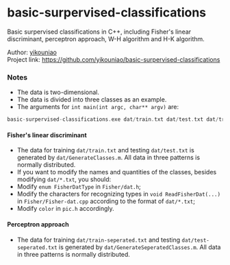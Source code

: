 # basic-surpervised-classifications
Basic surpervised classifications in C++, including Fisher's linear discriminant, perceptron approach, W-H algorithm and H-K algorithm.  

Author: [yikouniao](https://github.com/yikouniao)  
Project link: https://github.com/yikouniao/basic-surpervised-classifications  

### Notes
 * The data is two-dimensional.
 * The data is divided into three classes as an example.
 * The arguments for `int main(int argc, char** argv)` are:
```cpp
basic-surpervised-classifications.exe dat/train.txt dat/test.txt dat/train-seperated.txt dat/test-seperated.txt
```

#### Fisher's linear discriminant
 * The data for training `dat/train.txt` and testing `dat/test.txt` is generated by `dat/GenerateClasses.m`. All data in three patterns is normally distributed.
 * If you want to modify the names and quantities of the classes, besides modifying `dat/*.txt`, you should:
 * Modify `enum FisherDatType` in `Fisher/dat.h`;
 * Modify the characters for recognizing types in `void ReadFisherDat(...)` in `Fisher/Fisher-dat.cpp` according to the format of `dat/*.txt`;
 * Modify `color` in `pic.h` accordingly.

#### Perceptron approach
 * The data for training `dat/train-seperated.txt` and testing `dat/test-seperated.txt` is generated by `dat/GenerateSeperatedClasses.m`. All data in three patterns is normally distributed.